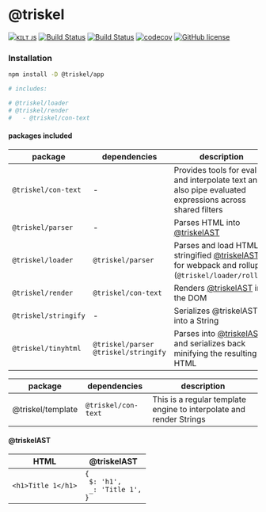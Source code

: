 # @triskel

[![ᴋɪʟᴛ ᴊs](https://kiltjs.github.io/assets/images/badge-kiltjs.svg)](https://github.com/kiltjs)
[![Build Status](https://travis-ci.org/kiltjs/triskel.svg?branch=master)](https://travis-ci.org/kiltjs/triskel)
[![Build Status](https://cloud.drone.io/api/badges/kiltjs/triskel/status.svg)](https://cloud.drone.io/kiltjs/triskel)
[![codecov](https://codecov.io/gh/kiltjs/triskel/branch/master/graph/badge.svg)](https://codecov.io/gh/kiltjs/triskel)
[![GitHub license](https://img.shields.io/badge/license-MIT-blue.svg)](LICENSE)

### Installation

``` sh
npm install -D @triskel/app

# includes:

# @triskel/loader
# @triskel/render
#   - @triskel/con-text
```

#### packages included

| package | dependencies | description |
| -- | -- | -- |
| `@triskel/con-text` | - | Provides tools for eval and interpolate text and also pipe evaluated expressions across shared filters |
| `@triskel/parser` | - | Parses HTML into [@triskelAST] |
| `@triskel/loader` | `@triskel/parser` | Parses and load HTML as stringified [@triskelAST] for webpack and rollup (`@triskel/loader/rollup`) |
| `@triskel/render` | `@triskel/con-text` | Renders [@triskelAST] into the DOM |
| `@triskel/stringify` | - | Serializes @triskelAST into a String |
| `@triskel/tinyhtml` | `@triskel/parser`<br>`@triskel/stringify` | Parses into [@triskelAST] and serializes back minifying the resulting HTML |

| package | dependencies | description |
| -- | -- | -- |
| @triskel/template | `@triskel/con-text` | This is a regular template engine to interpolate and render Strings |


#### @triskelAST

| HTML | @triskelAST |
| -- | -- |
| `<h1>Title 1</h1>` | <code>{<br>&nbsp;$: 'h1',<br>&nbsp;_: 'Title 1',<br>} </code> |



[@triskelAST]: #@triskelAST
